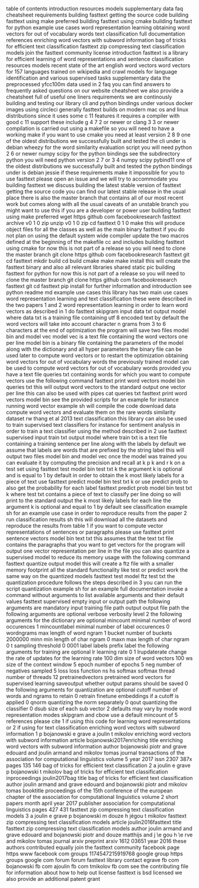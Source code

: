 table of contents introduction resources models supplementary data faq cheatsheet requirements building fasttext getting the source code building fasttext using make preferred building fasttext using cmake building fasttext for python example use cases word representation learning obtaining word vectors for out of vocabulary words text classification full documentation references enriching word vectors with subword information bag of tricks for efficient text classification fasttext zip compressing text classification models join the fasttext community license introduction fasttext is a library for efficient learning of word representations and sentence classification resources models recent state of the art english word vectors word vectors for 157 languages trained on wikipedia and crawl models for language identification and various supervised tasks supplementary data the preprocessed yfcc100m data used in 2 faq you can find answers to frequently asked questions on our website cheatsheet we also provide a cheatsheet full of useful one liners requirements we are continously building and testing our library cli and python bindings under various docker images using circleci generally fasttext builds on modern mac os and linux distributions since it uses some c 11 features it requires a compiler with good c 11 support these include g 4 7 2 or newer or clang 3 3 or newer compilation is carried out using a makefile so you will need to have a working make if you want to use cmake you need at least version 2 8 9 one of the oldest distributions we successfully built and tested the cli under is debian wheezy for the word similarity evaluation script you will need python 2 6 or newer numpy scipy for the python bindings see the subdirectory python you will need python version 2 7 or 3 4 numpy scipy pybind11 one of the oldest distributions we successfully built and tested the python bindings under is debian jessie if these requirements make it impossible for you to use fasttext please open an issue and we will try to accommodate you building fasttext we discuss building the latest stable version of fasttext getting the source code you can find our latest stable release in the usual place there is also the master branch that contains all of our most recent work but comes along with all the usual caveats of an unstable branch you might want to use this if you are a developer or power user building fasttext using make preferred wget https github com facebookresearch fasttext archive v0 1 0 zip unzip v0 1 0 zip cd fasttext 0 1 0 make this will produce object files for all the classes as well as the main binary fasttext if you do not plan on using the default system wide compiler update the two macros defined at the beginning of the makefile cc and includes building fasttext using cmake for now this is not part of a release so you will need to clone the master branch git clone https github com facebookresearch fasttext git cd fasttext mkdir build cd build cmake make make install this will create the fasttext binary and also all relevant libraries shared static pic building fasttext for python for now this is not part of a release so you will need to clone the master branch git clone https github com facebookresearch fasttext git cd fasttext pip install for further information and introduction see python readme md example use cases this library has two main use cases word representation learning and text classification these were described in the two papers 1 and 2 word representation learning in order to learn word vectors as described in 1 do fasttext skipgram input data txt output model where data txt is a training file containing utf 8 encoded text by default the word vectors will take into account character n grams from 3 to 6 characters at the end of optimization the program will save two files model bin and model vec model vec is a text file containing the word vectors one per line model bin is a binary file containing the parameters of the model along with the dictionary and all hyper parameters the binary file can be used later to compute word vectors or to restart the optimization obtaining word vectors for out of vocabulary words the previously trained model can be used to compute word vectors for out of vocabulary words provided you have a text file queries txt containing words for which you want to compute vectors use the following command fasttext print word vectors model bin queries txt this will output word vectors to the standard output one vector per line this can also be used with pipes cat queries txt fasttext print word vectors model bin see the provided scripts for an example for instance running word vector example sh will compile the code download data compute word vectors and evaluate them on the rare words similarity dataset rw thang et al 2013 text classification this library can also be used to train supervised text classifiers for instance for sentiment analysis in order to train a text classifier using the method described in 2 use fasttext supervised input train txt output model where train txt is a text file containing a training sentence per line along with the labels by default we assume that labels are words that are prefixed by the string label this will output two files model bin and model vec once the model was trained you can evaluate it by computing the precision and recall at k p k and r k on a test set using fasttext test model bin test txt k the argument k is optional and is equal to 1 by default in order to obtain the k most likely labels for a piece of text use fasttext predict model bin test txt k or use predict prob to also get the probability for each label fasttext predict prob model bin test txt k where test txt contains a piece of text to classify per line doing so will print to the standard output the k most likely labels for each line the argument k is optional and equal to 1 by default see classification example sh for an example use case in order to reproduce results from the paper 2 run classification results sh this will download all the datasets and reproduce the results from table 1 if you want to compute vector representations of sentences or paragraphs please use fasttext print sentence vectors model bin text txt this assumes that the text txt file contains the paragraphs that you want to get vectors for the program will output one vector representation per line in the file you can also quantize a supervised model to reduce its memory usage with the following command fasttext quantize output model this will create a ftz file with a smaller memory footprint all the standard functionality like test or predict work the same way on the quantized models fasttext test model ftz test txt the quantization procedure follows the steps described in 3 you can run the script quantization example sh for an example full documentation invoke a command without arguments to list available arguments and their default values fasttext supervised empty input or output path the following arguments are mandatory input training file path output output file path the following arguments are optional verbose verbosity level 2 the following arguments for the dictionary are optional mincount minimal number of word occurences 1 mincountlabel minimal number of label occurences 0 wordngrams max length of word ngram 1 bucket number of buckets 2000000 minn min length of char ngram 0 maxn max length of char ngram 0 t sampling threshold 0 0001 label labels prefix label the following arguments for training are optional lr learning rate 0 1 lrupdaterate change the rate of updates for the learning rate 100 dim size of word vectors 100 ws size of the context window 5 epoch number of epochs 5 neg number of negatives sampled 5 loss loss function ns hs softmax softmax thread number of threads 12 pretrainedvectors pretrained word vectors for supervised learning saveoutput whether output params should be saved 0 the following arguments for quantization are optional cutoff number of words and ngrams to retain 0 retrain finetune embeddings if a cutoff is applied 0 qnorm quantizing the norm separately 0 qout quantizing the classifier 0 dsub size of each sub vector 2 defaults may vary by mode word representation modes skipgram and cbow use a default mincount of 5 references please cite 1 if using this code for learning word representations or 2 if using for text classification enriching word vectors with subword information 1 p bojanowski e grave a joulin t mikolov enriching word vectors with subword information article bojanowski2017enriching title enriching word vectors with subword information author bojanowski piotr and grave edouard and joulin armand and mikolov tomas journal transactions of the association for computational linguistics volume 5 year 2017 issn 2307 387x pages 135 146 bag of tricks for efficient text classification 2 a joulin e grave p bojanowski t mikolov bag of tricks for efficient text classification inproceedings joulin2017bag title bag of tricks for efficient text classification author joulin armand and grave edouard and bojanowski piotr and mikolov tomas booktitle proceedings of the 15th conference of the european chapter of the association for computational linguistics volume 2 short papers month april year 2017 publisher association for computational linguistics pages 427 431 fasttext zip compressing text classification models 3 a joulin e grave p bojanowski m douze h jégou t mikolov fasttext zip compressing text classification models article joulin2016fasttext title fasttext zip compressing text classification models author joulin armand and grave edouard and bojanowski piotr and douze matthijs and j \e gou h \e rve and mikolov tomas journal arxiv preprint arxiv 1612 03651 year 2016 these authors contributed equally join the fasttext community facebook page https www facebook com groups 1174547215919768 google group https groups google com forum forum fasttext library contact egrave fb com bojanowski fb com ajoulin fb com tmikolov fb com see the contributing file for information about how to help out license fasttext is bsd licensed we also provide an additional patent grant